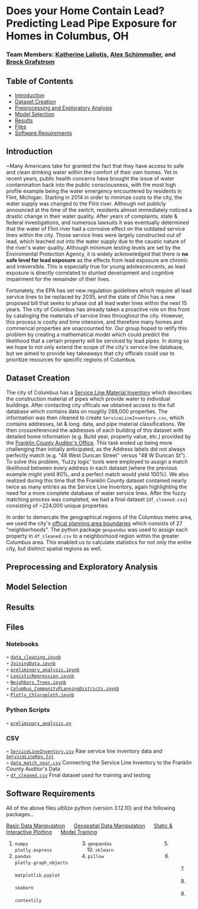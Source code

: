 # Does your Home Contain Lead? Predicting Lead Pipe Exposure for Homes in Columbus, OH 

### Team Members: [Katherine Laliotis](https://github.com/kklaliotis), [Alex Schimmoller](https://github.com/aschimmo), and [Brock Grafstrom](https://github.com/brockgrafstrom)

## Table of Contents
- [Introduction](#introduction)
- [Dataset Creation](#dataset-creation)
- [Preprocessing and Exploratory Analysis](#preprocessing-and-exploratory-analysis)
- [Model Selection](#model-selection)
- [Results](#results)
- [Files](#files)
- [Software Requirements](#software-requirements)
## Introduction
~Many Americans take for granted the fact that they have access to safe and clean drinking water within the comfort of their own homes. Yet in recent years, public health concerns have brought the issue of water contamination back into the public consciousness, with the most high profile example being the water emergency encountered by residents in Flint, Michigan. Starting in 2014 in order to minimze costs to the city, the water supply was changed to the Flint river. Although not publicly announced at the time of the switch, residents almost immediately noticed a drastic change in their water quality. After years of complaints, state & federal investigations, and numerous lawsuits it was eventually determined that the water of Flint river had a corrosive effect on the outdated service lines within the city. Those service lines were largely constructed out of lead, which leached out into the water supply due to the caustic nature of the river's water quality. Although minimum testing levels are set by the Enviromental Protection Agency, it is widely acknowledged that there is **no safe level for lead exposure** as the effects from lead exposure are chronic and irreversible. This is especially true for young adolescencents, as lead exposure is directly correlated to stunted development and cognitive impairment for the remainder of their lives. 

Fortunately, the EPA has set new regulation guidelines which require all lead service lines to be replaced by 2035, and the state of Ohio has a new proposed bill that seeks to phase out all lead water lines within the next 15 years. The city of Columbus has already taken a proactive role on this front by cataloging the materials of service lines throughout the city. However, this process is costly and time intensive, and therefore many homes and commerical properties are unaccounted for. Our group hoped to retify this problem by creating a mathematical model which could predict the likelihood that a certain property will be serviced by lead pipes. In doing so we hope to not only extend the scope of the city's service line database, but we aimed to provide key takeaways that city officals could use to prioritize resources for specific regions of Columbus.

## Dataset Creation
The city of Columbus has a [Service Line Material Inventory](https://experience.arcgis.com/experience/1ddfc9ee51ae4eddbdf8003c81eef7e4/) which describes the construction material of pipes which provide water to individual buildings. After contacting city officals we obtained access to the full database which contains data on roughly 288,000 properties. The information was then cleaned to create `ServiceLineInventory.csv`, which contains addresses, lat & long. data, and pipe material classifications. We then crossreferenced the addresses of each building of this dataset with detailed home information (e.g. Build year, property value, etc.) provided by the [Franklin County Auditor's Office](https://www.franklincountyauditor.com/home). This task ended up being more challenging than initially anticipated, as the Address labels did not always perfectly match (e.g. "48 West Duncan Street" versus "48 W Duncan St"). To solve this problem, 'fuzzy logic' tools were employed to assign a match likelihood between every address in each dataset (where the previous example might yield 80%, and a perfect match would yield 100%). We also realized during this time that the Franklin County dataset contained nearly twice as many entries as the Service Line Inventory, again highlighting the need for a more complete database of water service lines. After the fuzzy matching process was completed, we had a final dataset (`df_cleaned.csv`) consisting of ~224,000 unique properties.

In order to demarcate the geographical regions of the Columbus metro area, we used the city's [offical planning area boundaries](https://opendata.columbus.gov/datasets/00b5b47799d546efb13eddee7dad52b5_16/explore) which consists of 27 "neighborhoods". The python package `geopandas` was used to assign each property in `df_cleaned.csv` to a neighborhood region within the greater Columbus area. This enabled us to calculate statistics for not only the entire city, but distinct spatial regions as well.

## Preprocessing and Exploratory Analysis

## Model Selection

## Results

## Files 

### Notebooks
◦ [`data_cleaning.ipynb`](data_cleaning.ipynb)\
◦ [`JoiningData.ipynb`](JoiningData.ipynb)\
◦ [`preliminary_analysis.ipynb`](preliminary_analysis.ipynb)\
◦ [`LogisticRegression.ipynb`](LogisticRegression.ipynb)\
◦ [`Neighbors_Trees.ipynb`](Neighbors_Trees.ipynb)\
◦ [`Columbus_CommunityPLanningDistricts.ipynb`](Columbus_CommunityPLanningDistricts.ipynb)\
◦ [`Plotly_Chloropleth.ipynb`](Plotly_Chloropleth.ipynb)
### Python Scripts
◦ [`preliminary_analysis.py`](preliminary_analysis.py)
### CSV
◦ [`ServiceLineInventory.csv`](ServiceLineInventory.csv) Raw service line inventory data and [`ServiceLineKey.txt`](ServiceLineKey.txt)\
◦ [`data_match_near.csv`](data_match_near.csv) Connecting the Service Line Inventory to the Franklin County Auditor's Data\
◦ [`df_cleaned.csv`](df_cleaned.csv) Final dataset used for training and testing

## Software Requirements
All of the above files ultilize python (version 3.12.10) and the following packages...

<ins>Basic Data Manipulation</ins>$~~~~~~$<ins>Geospatial Data Manipulation</ins>$~~~~~~$<ins>Static \& Interactive Plotting</ins>$~~~~~~$<ins>Model Training</ins>
1. `numpy`     $~~~~~~~~~~~~~~~~~~~~~~~~~~~~~~~~~~~$    3. `geopandas` $~~~~~~~~~~~~~~~~~~~~~~~~~~~~~~~~~~$ 5. `plotly.express`  $~~~~~~~~~~~~~~~~~~~~~~$ 10. `sklearn`
2. `pandas`     $~~~~~~~~~~~~~~~~~~~~~~~~~~~~~~~~~$     4. `pillow` $~~~~~~~~~~~~~~~~~~~~~~~~~~~~~~~~~~~~~~~~$ 6. `plotly.graph_objects`\
$~~~~~~~~~~~~~~~~~~~~~~~~~~~~~~~~~~~~~~~~~~~~~~~~~~~~~~~~~~~~~~~~~~~~~~~~~~~~~~~~~~~~~~~~~~~~~~~~~~~~~~~~~~~~~~~~~$ 7. `matplotlib.pyplot`\
$~~~~~~~~~~~~~~~~~~~~~~~~~~~~~~~~~~~~~~~~~~~~~~~~~~~~~~~~~~~~~~~~~~~~~~~~~~~~~~~~~~~~~~~~~~~~~~~~~~~~~~~~~~~~~~~~~$ 8. `seaborn`\
$~~~~~~~~~~~~~~~~~~~~~~~~~~~~~~~~~~~~~~~~~~~~~~~~~~~~~~~~~~~~~~~~~~~~~~~~~~~~~~~~~~~~~~~~~~~~~~~~~~~~~~~~~~~~~~~~~$ 9. `contextily`

